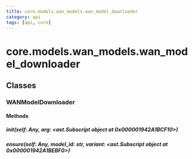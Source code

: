 ```yaml
---
title: core.models.wan_models.wan_model_downloader
category: api
tags: [api, core]
---
```


# core.models.wan_models.wan_model_downloader



## Classes

### WANModelDownloader



#### Methods

##### __init__(self: Any, arg: <ast.Subscript object at 0x000001942A1BCF10>)



##### ensure(self: Any, model_id: str, variant: <ast.Subscript object at 0x000001942A1BEBF0>)



